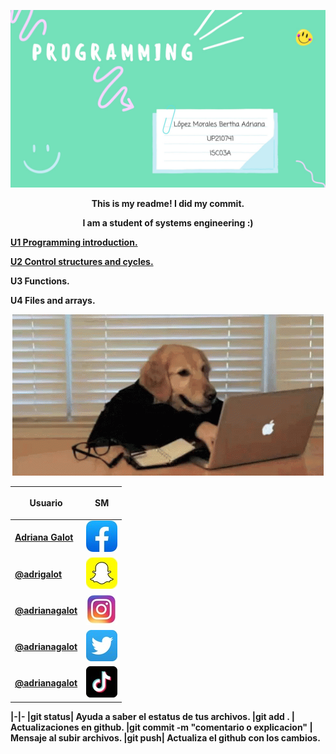 <b><p align="middle"> <img src="https://github.com/UP210741/UP210741_CPP/blob/main/IMG/1.jpg"> <p><b>

<center>This is my readme! 
I did my commit.

I am a student of systems engineering :) </center> 

[U1 Programming introduction.](https://github.com/UP210741/UP210741_CPP/tree/main/U1)

[U2 Control structures and cycles.](https://github.com/UP210741/UP210741_CPP/tree/main/U2)

U3 Functions.

U4 Files and arrays.

<p align="center"> <img src="https://github.com/UP210741/UP210741_CPP/blob/main/IMG/dog2.gif">  

|Usuario| <b><p align="middle"> SM <p><b>| 
|--------------|--------------|
|[Adriana Galot](https://www.facebook.com/adrianagalot/)| <img src="https://github.com/UP210741/UP210741_CPP/blob/main/IMG/IMG_8055.jpg">  
|[@adrigalot](https://t.snapchat.com/nWMSHFyN)| <img src="https://github.com/UP210741/UP210741_CPP/blob/main/IMG/IMG_8052.jpg"> 
|[@adrianagalot](https://www.instagram.com/adrianagalot/)| <img src="https://github.com/UP210741/UP210741_CPP/blob/main/IMG/IMG_8051.jpg"> 
|[@adrianagalot](https://twitter.com/adrianagalot)| <img src="https://github.com/UP210741/UP210741_CPP/blob/main/IMG/IMG_8054.jpg"> 
|[@adrianagalot](https://www.tiktok.com/@adrianagalot?lang=es)| <img src="https://github.com/UP210741/UP210741_CPP/blob/main/IMG/IMG_8053.jpg"> 
  
  
|-|-
|git status| Ayuda a saber el estatus de tus archivos.
|git add . | Actualizaciones en github.
|git commit -m "comentario o explicacion" | Mensaje al subir archivos.
|git push| Actualiza el github con los cambios.

